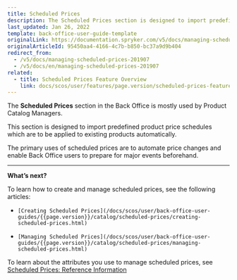 ```yaml
---
title: Scheduled Prices
description: The Scheduled Prices section is designed to import predefined product price schedules which are to be applied to existing products automatically in the future.
last_updated: Jan 26, 2022
template: back-office-user-guide-template
originalLink: https://documentation.spryker.com/v5/docs/managing-scheduled-prices-201907
originalArticleId: 95450aa4-4166-4c7b-b850-bc37a9d9b404
redirect_from:
  - /v5/docs/managing-scheduled-prices-201907
  - /v5/docs/en/managing-scheduled-prices-201907
related:
  - title: Scheduled Prices Feature Overview
    link: docs/scos/user/features/page.version/scheduled-prices-feature-overview.html
---
```


The **Scheduled Prices** section in the Back Office is mostly used by Product Catalog Managers.

This section is designed to import predefined product price schedules which are to be applied to existing products automatically.

The primary uses of scheduled prices are to automate price changes and enable Back Office users to prepare for major events beforehand.


---
**What’s next?**

To learn how to create and manage scheduled prices, see the following articles:

*     [Creating Scheduled Prices](/docs/scos/user/back-office-user-guides/{{page.version}}/catalog/scheduled-prices/creating-scheduled-prices.html)
*     [Managing Scheduled Prices](/docs/scos/user/back-office-user-guides/{{page.version}}/catalog/scheduled-prices/managing-scheduled-prices.html)

To learn about the attributes you use to manage scheduled prices, see [Scheduled Prices: Reference Information](/docs/scos/user/back-office-user-guides/{{page.version}}/catalog/scheduled-prices/references/scheduled-prices-reference-information.html)

